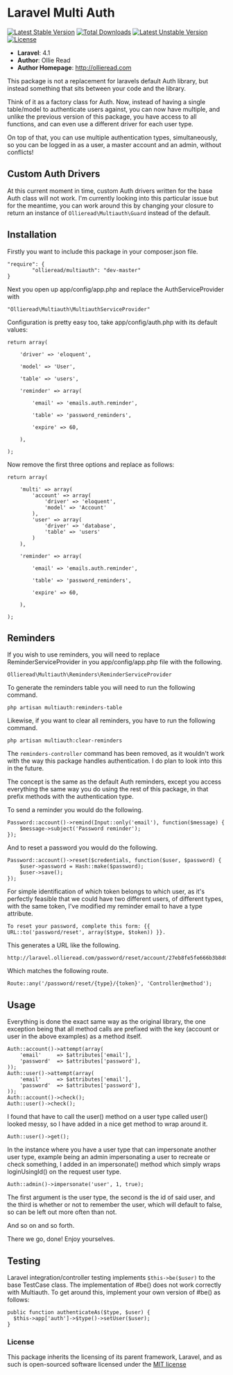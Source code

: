 # Laravel Multi Auth #

[![Latest Stable Version](https://poser.pugx.org/ollieread/multiauth/v/stable.png)](https://packagist.org/packages/ollieread/multiauth) [![Total Downloads](https://poser.pugx.org/ollieread/multiauth/downloads.png)](https://packagist.org/packages/ollieread/multiauth) [![Latest Unstable Version](https://poser.pugx.org/ollieread/multiauth/v/unstable.png)](https://packagist.org/packages/ollieread/multiauth) [![License](https://poser.pugx.org/ollieread/multiauth/license.png)](https://packagist.org/packages/ollieread/multiauth)


- **Laravel**: 4.1
- **Author**: Ollie Read 
- **Author Homepage**: http://ollieread.com

This package is not a replacement for laravels default Auth library, but instead something
that sits between your code and the library.

Think of it as a factory class for Auth. Now, instead of having a single table/model to
authenticate users against, you can now have multiple, and unlike the previous version of
this package, you have access to all functions, and can even use a different driver 
for each user type.

On top of that, you can use multiple authentication types, simultaneously, so you can be logged
in as a user, a master account and an admin, without conflicts!

## Custom Auth Drivers ##

At this current moment in time, custom Auth drivers written for the base Auth class will not work. I'm currently looking into this particular issue but for the meantime, you can work around this by changing your closure to return an instance of `Ollieread\Multiauth\Guard` instead of the default.

## Installation ##

Firstly you want to include this package in your composer.json file.

    "require": {
    		"ollieread/multiauth": "dev-master"
    }

Next you open up app/config/app.php and replace the AuthServiceProvider with

    "Ollieread\Multiauth\MultiauthServiceProvider"

Configuration is pretty easy too, take app/config/auth.php with its default values:

    return array(

		'driver' => 'eloquent',

		'model' => 'User',

		'table' => 'users',

		'reminder' => array(

			'email' => 'emails.auth.reminder',

			'table' => 'password_reminders',

			'expire' => 60,

		),

	);

Now remove the first three options and replace as follows:

    return array(

		'multi'	=> array(
			'account' => array(
				'driver' => 'eloquent',
				'model'	=> 'Account'
			),
			'user' => array(
				'driver' => 'database',
				'table' => 'users'
			)
		),

		'reminder' => array(

			'email' => 'emails.auth.reminder',

			'table' => 'password_reminders',

			'expire' => 60,

		),

	);

## Reminders ##

If you wish to use reminders, you will need to replace ReminderServiceProvider in you 
app/config/app.php file with the following.

	Ollieread\Multiauth\Reminders\ReminderServiceProvider

To generate the reminders table you will need to run the following command.

	php artisan multiauth:reminders-table

Likewise, if you want to clear all reminders, you have to run the following command.

	php artisan multiauth:clear-reminders

The `reminders-controller` command has been removed, as it wouldn't work with the
way this package handles authentication. I do plan to look into this in the future.

The concept is the same as the default Auth reminders, except you access everything
the same way you do using the rest of this package, in that prefix methods with the
authentication type.

To send a reminder you would do the following.

	Password::account()->remind(Input::only('email'), function($message) {
		$message->subject('Password reminder');
	});

And to reset a password you would do the following.

	Password::account()->reset($credentials, function($user, $password) {
		$user->password = Hash::make($password);
		$user->save();
	});

For simple identification of which token belongs to which user, as it's perfectly feasible
that we could have two different users, of different types, with the same token, I've modified my reminder
email to have a type attribute.

	To reset your password, complete this form: {{ URL::to('password/reset', array($type, $token)) }}.

This generates a URL like the following.

	http://laravel.ollieread.com/password/reset/account/27eb8fe5fe666b3b8d0521156bbf53266dbca572

Which matches the following route.

	Route::any('/password/reset/{type}/{token}', 'Controller@method');


## Usage ##

Everything is done the exact same way as the original library, the one exception being
that all method calls are prefixed with the key (account or user in the above examples)
as a method itself.

    Auth::account()->attempt(array(
    	'email'		=> $attributes['email'],
    	'password'	=> $attributes['password'],
    ));
    Auth::user()->attempt(array(
    	'email'		=> $attributes['email'],
    	'password'	=> $attributes['password'],
    ));
    Auth::account()->check();
    Auth::user()->check();

I found that have to call the user() method on a user type called user() looked messy, so
I have added in a nice get method to wrap around it.

	Auth::user()->get();

In the instance where you have a user type that can impersonate another user type, example being
an admin impersonating a user to recreate or check something, I added in an impersonate() method
which simply wraps loginUsingId() on the request user type.

	Auth::admin()->impersonate('user', 1, true);

The first argument is the user type, the second is the id of said user, and the third is
whether or not to remember the user, which will default to false, so can be left out
more often than not.

And so on and so forth.

There we go, done! Enjoy yourselves.

## Testing ##

Laravel integration/controller testing implements `$this->be($user)` to the base TestCase class. The implementation of #be() does not work correctly with Multiauth. To get around this, implement your own version of #be() as follows:

    public function authenticateAs($type, $user) {
      $this->app['auth']->$type()->setUser($user);
    }


### License

This package inherits the licensing of its parent framework, Laravel, and as such is open-sourced 
software licensed under the [MIT license](http://opensource.org/licenses/MIT)
